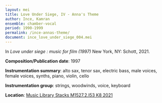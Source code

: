 ```yaml
---
layout: mei
title: Love Under Siege, IV - Anna's Theme
author: Ince, Kamran
ensemble: chamber-vocal
period: 1990-1999
permalink: /ince-annas-theme/
document: ince_love_under_siege_004.mei
---
```


In *Love under siege : music for film (1997)* New York, NY: Schott, 2021.

**Composition/Publication date**: 1997

**Instrumentation summary**: alto sax, tenor sax, electric bass, male voices, female voices, synths, piano, violin, cello

**Instrumentation group**: strings, woodwinds, voice, keyboard

**Location**: <a href="https://tufts.primo.exlibrisgroup.com/permalink/01TUN_INST/1kc9gia/alma991018726334503851" target="_blank">Music Library Stacks M1527.2.I53 K8 2021</a>